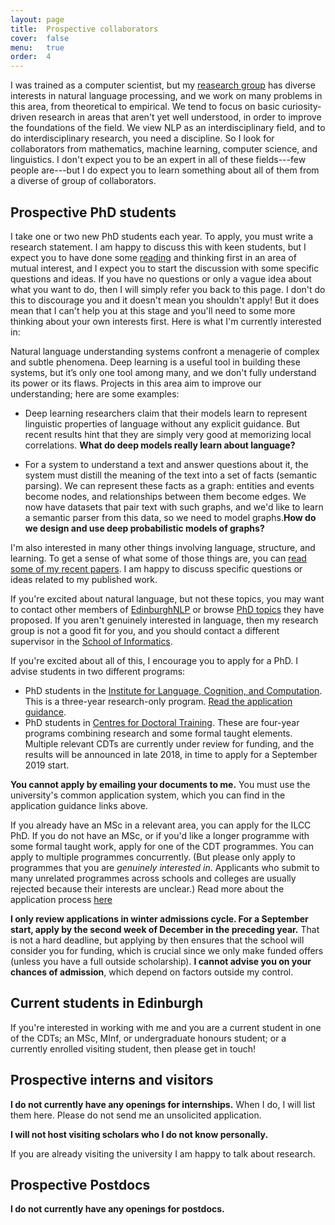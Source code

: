 ```yaml
---
layout: page
title:  Prospective collaborators
cover:  false
menu:   true
order:  4
---
```


I was trained as a computer scientist, but my
[reasearch group](/collaborators/) has diverse interests 
in natural language processing, and we work on many problems in 
this area, from theoretical to empirical. We tend to focus on basic 
curiosity-driven research in areas that aren't yet well understood, in 
order to improve the foundations of the field. We view NLP as an
interdisciplinary field, and to do interdisciplinary research, you need a 
discipline. So I look for collaborators from mathematics, machine learning,
computer science, and linguistics. I don't expect you to be an expert in 
all of these fields---few people are---but I do expect you to learn 
something about all of them from a diverse of group of collaborators.

## Prospective PhD students

I take one or two new PhD students each year. To apply, you must write
a research statement. I am happy to discuss this with keen
students, but I expect you to have done some [reading](/papers/) and thinking first in
an area of mutual interest, and I expect you to start the discussion with
some specific questions and ideas. If you have no questions or only a vague
idea about what you want to do, then I will simply refer you back to this 
page. I don't do this to discourage you and it doesn't mean you shouldn't 
apply! But it does mean that I can't help you at this stage and you'll need 
to some more thinking about your own interests first. Here is what I'm 
currently interested in:

Natural language understanding systems confront a menagerie of complex and 
subtle phenomena. Deep learning is a useful tool in building these 
systems, but it’s only one tool among many, and we don't fully 
understand its power or its flaws. Projects in this area aim to improve our 
understanding; here are some examples:

* Deep learning researchers claim that their models learn to represent 
linguistic properties of language without any explicit guidance. But recent 
results hint that they are simply very good at memorizing local 
correlations. **What do deep models really learn about language?** 

* For a system to understand a text and answer questions about it, the 
system must distill the meaning of the text into a set of facts (semantic 
parsing). We can represent these facts as a graph: entities and events 
become nodes, and relationships between them become edges. We now have 
datasets that pair text with such graphs, and we'd like to learn a semantic 
parser from this data, so we need to model graphs.**How do
we design and use deep probabilistic models of graphs?**

I'm also interested in many other things involving language, structure, and 
learning. To get a sense of what some of those things are, you can 
[read some of my recent papers](/papers/). I am happy to 
discuss specific questions or ideas related to my published work. 

If you're excited about natural language, but not these topics, you may
want to contact other members of 
[EdinburghNLP](http://edinburghnlp.inf.ed.ac.uk/index.php/people/)
or browse [PhD topics](http://www.ilcc.inf.ed.ac.uk/study/possible-phd-topics-in-ilcc)
they have proposed.
If you aren't genuinely interested in language, then my research group is 
not a good fit for you, and you should contact a different
supervisor in the 
[School of Informatics](http://www.ed.ac.uk/informatics/).

If you're excited about all of this, I encourage you to apply for a PhD.
I advise students in two different programs:

* PhD students in the [Institute for Language, Cognition, and Computation](http://www.ilcc.inf.ed.ac.uk/). This is a three-year research-only program. [Read the application guidance](http://web.inf.ed.ac.uk/ilcc/study-with-us).
* PhD students in [Centres for Doctoral Training](https://www.ed.ac.uk/informatics/postgraduate/cdts). These are four-year programs combining research and some formal taught elements. Multiple relevant CDTs are currently under review for funding, and the results will be announced in late 2018, in time to apply for a September 2019 start.

**You cannot apply by emailing your documents to me.** You must use
the university's common application system, which you can find in the
application guidance links above.

If you already have an MSc in a relevant area, you can apply for the ILCC PhD. 
If you do not have an MSc, or if you'd like a longer programme with some
formal taught work, apply for one of the CDT programmes.
You can apply to multiple programmes concurrently. (But please only apply to
programmes that you are _genuinely interested in_. Applicants who submit
to many unrelated programmes across schools and colleges are usually rejected
because their interests are unclear.) Read more about the application process
[here](http://www.ed.ac.uk/informatics/postgraduate/apply)

**I only review applications in winter admissions cycle.
For a September start, apply by the second week of December in
the preceding year.** That is not a 
hard deadline, but applying by then ensures that the school will 
consider you for funding, which is crucial since we only make funded offers
(unless you have a full outside scholarship).  **I 
cannot advise you on your chances of admission**, which depend on factors 
outside my control.

## Current students in Edinburgh

If you're interested in working with me and you are a current student in 
one of the CDTs; an MSc, MInf, or undergraduate honours student; or a 
currently enrolled visiting student, then please get in touch! 

## Prospective interns and visitors

**I do not currently have any openings for internships.** When I do, 
I will list them here. Please do not send me an unsolicited application. 

**I will not host visiting scholars who I do not know personally.**

If you are already visiting the university I am happy to talk about research. 

## Prospective Postdocs

**I do not currently have any openings for postdocs.**
